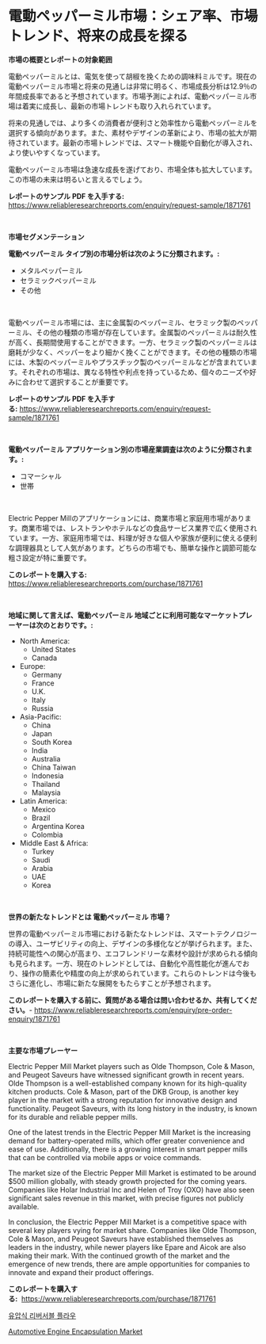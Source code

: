 <p><h1>電動ペッパーミル市場：シェア率、市場トレンド、将来の成長を探る</h1></p><p><strong>市場の概要とレポートの対象範囲</strong></p>
<p><p>電動ペッパーミルとは、電気を使って胡椒を挽くための調味料ミルです。現在の電動ペッパーミル市場と将来の見通しは非常に明るく、市場成長分析は12.9％の年間成長率であると予想されています。市場予測によれば、電動ペッパーミル市場は着実に成長し、最新の市場トレンドも取り入れられています。</p><p>将来の見通しでは、より多くの消費者が便利さと効率性から電動ペッパーミルを選択する傾向があります。また、素材やデザインの革新により、市場の拡大が期待されています。最新の市場トレンドでは、スマート機能や自動化が導入され、より使いやすくなっています。</p><p>電動ペッパーミル市場は急速な成長を遂げており、市場全体も拡大しています。この市場の未来は明るいと言えるでしょう。</p></p>
<p><strong>レポートのサンプル PDF を入手する:</strong> <a href="https://www.reliableresearchreports.com/enquiry/request-sample/1871761">https://www.reliableresearchreports.com/enquiry/request-sample/1871761</a></p>
<p>&nbsp;</p>
<p><strong>市場セグメンテーション</strong></p>
<p><strong>電動ペッパーミル タイプ別の市場分析は次のように分類されます。:</strong></p>
<p><ul><li>メタルペッパーミル</li><li>セラミックペッパーミル</li><li>その他</li></ul></p>
<p>&nbsp;</p>
<p><p>電動ペッパーミル市場には、主に金属製のペッパーミル、セラミック製のペッパーミル、その他の種類の市場が存在しています。金属製のペッパーミルは耐久性が高く、長期間使用することができます。一方、セラミック製のペッパーミルは磨耗が少なく、ペッパーをより細かく挽くことができます。その他の種類の市場には、木製のペッパーミルやプラスチック製のペッパーミルなどが含まれています。それぞれの市場は、異なる特性や利点を持っているため、個々のニーズや好みに合わせて選択することが重要です。</p></p>
<p><strong>レポートのサンプル PDF を入手する:</strong>&nbsp;<a href="https://www.reliableresearchreports.com/enquiry/request-sample/1871761">https://www.reliableresearchreports.com/enquiry/request-sample/1871761</a></p>
<p>&nbsp;</p>
<p><strong> 電動ペッパーミル アプリケーション別の市場産業調査は次のように分類されます。:</strong></p>
<p><ul><li>コマーシャル</li><li>世帯</li></ul></p>
<p>&nbsp;</p>
<p><p>Electric Pepper Millのアプリケーションには、商業市場と家庭用市場があります。商業市場では、レストランやホテルなどの食品サービス業界で広く使用されています。一方、家庭用市場では、料理が好きな個人や家族が便利に使える便利な調理器具として人気があります。どちらの市場でも、簡単な操作と調節可能な粗さ設定が特に重要です。</p></p>
<p><strong>このレポートを購入する:</strong>&nbsp; <a href="https://www.reliableresearchreports.com/purchase/1871761">https://www.reliableresearchreports.com/purchase/1871761</a></p>
<p>&nbsp;</p>
<p><strong>地域に関して言えば、電動ペッパーミル 地域ごとに利用可能なマーケットプレーヤーは次のとおりです。:</strong></p>
<p><ul>
    <li>
        North America:
        <ul>
            <li>United States</li>
            <li>Canada</li>
        </ul>
    </li>
    <li>
        Europe:
        <ul>
            <li>Germany</li>
            <li>France</li>
            <li>U.K.</li>
            <li>Italy</li>
            <li>Russia</li>
        </ul>
    </li>
    <li>
        Asia-Pacific:
        <ul>
            <li>China</li>
            <li>Japan</li>
            <li>South Korea</li>
            <li>India</li>
            <li>Australia</li>
            <li>China Taiwan</li>
            <li>Indonesia</li>
            <li>Thailand</li>
            <li>Malaysia</li>
        </ul>
    </li>
    <li>
        Latin America:
        <ul>
            <li>Mexico</li>
            <li>Brazil</li>
            <li>Argentina Korea</li>
            <li>Colombia</li>
        </ul>
    </li>
    <li>
        Middle East & Africa:
        <ul>
            <li>Turkey</li>
            <li>Saudi</li>
            <li>Arabia</li>
            <li>UAE</li>
            <li>Korea</li>
        </ul>
    </li>
    </ul></p>
<p>&nbsp;</p>
<p><strong>世界の新たなトレンドとは 電動ペッパーミル 市場？</strong></p>
<p><p>世界の電動ペッパーミル市場における新たなトレンドは、スマートテクノロジーの導入、ユーザビリティの向上、デザインの多様化などが挙げられます。また、持続可能性への関心が高まり、エコフレンドリーな素材や設計が求められる傾向も見られます。一方、現在のトレンドとしては、自動化や高性能化が進んでおり、操作の簡素化や精度の向上が求められています。これらのトレンドは今後もさらに進化し、市場に新たな展開をもたらすことが予想されます。</p></p>
<p><strong>このレポートを購入する前に、質問がある場合は問い合わせるか、共有してください。</strong>- <a href="https://www.reliableresearchreports.com/enquiry/pre-order-enquiry/1871761">https://www.reliableresearchreports.com/enquiry/pre-order-enquiry/1871761</a></p>
<p>&nbsp;</p>
<p><strong>主要な市場プレーヤー</strong></p>
<p><p>Electric Pepper Mill Market players such as Olde Thompson, Cole & Mason, and Peugeot Saveurs have witnessed significant growth in recent years. Olde Thompson is a well-established company known for its high-quality kitchen products. Cole & Mason, part of the DKB Group, is another key player in the market with a strong reputation for innovative design and functionality. Peugeot Saveurs, with its long history in the industry, is known for its durable and reliable pepper mills.</p><p>One of the latest trends in the Electric Pepper Mill Market is the increasing demand for battery-operated mills, which offer greater convenience and ease of use. Additionally, there is a growing interest in smart pepper mills that can be controlled via mobile apps or voice commands.</p><p>The market size of the Electric Pepper Mill Market is estimated to be around $500 million globally, with steady growth projected for the coming years. Companies like Holar Industrial Inc and Helen of Troy (OXO) have also seen significant sales revenue in this market, with precise figures not publicly available.</p><p>In conclusion, the Electric Pepper Mill Market is a competitive space with several key players vying for market share. Companies like Olde Thompson, Cole & Mason, and Peugeot Saveurs have established themselves as leaders in the industry, while newer players like Epare and Aicok are also making their mark. With the continued growth of the market and the emergence of new trends, there are ample opportunities for companies to innovate and expand their product offerings.</p></p>
<p><strong>このレポートを購入する:</strong>&nbsp;&nbsp;<a href="https://www.reliableresearchreports.com/purchase/1871761">https://www.reliableresearchreports.com/purchase/1871761</a></p>
<p><p><a href="https://medium.com/@ukaszduda1/%EC%88%98%EC%B6%9C%ED%95%98%EB%A9%B4%EC%84%9C-%EC%88%98%EC%B6%9C%ED%95%9C%EB%8B%A4-f75e45b81e2b">유압식 리버서블 플라우</a></p><p><a href="https://crocus-run-b5a.notion.site/Automotive-Engine-Encapsulation-Market-Size-Growth-Outlook-from-2024-to-2031-projecting-at-Market--60cc0b57b98544409dd0914c8dfb8604">Automotive Engine Encapsulation Market</a></p></p>